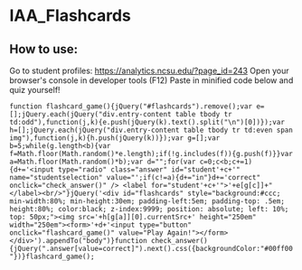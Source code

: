 # IAA_Flashcards

## How to use:
Go to student profiles: https://analytics.ncsu.edu/?page_id=243
Open your browser's console in developer tools (F12)
Paste in minified code below and quiz yourself!

```function flashcard_game(){jQuery("#flashcards").remove();var e=[];jQuery.each(jQuery("div.entry-content table tbody tr td:odd"),function(j,k){e.push(jQuery(k).text().split("\n")[0])});var h=[];jQuery.each(jQuery("div.entry-content table tbody tr td:even span img"),function(j,k){h.push(jQuery(k))});var g=[];var b=5;while(g.length<b){var f=Math.floor(Math.random()*e.length);if(!g.includes(f)){g.push(f)}}var a=Math.floor(Math.random()*b);var d="";for(var c=0;c<b;c+=1){d+='<input type="radio" class="answer" id="student'+c+'" name="studentselection" value="';if(c!=a){d+="in"}d+='correct" onclick="check_answer()" /> <label for="student'+c+'">'+e[g[c]]+"</label><br/>"}jQuery('<div id="flashcards" style="background:#ccc; min-width:80%; min-height:30em; padding-left:5em; padding-top: .5em; height:80%; color:black; z-index:9999; position: absolute; left: 10%; top: 50px;"><img src='+h[g[a]][0].currentSrc+' height="250em" width="250em"><form>'+d+'<input type="button" onclick="flashcard_game()" value="Play Again!"></form></div>').appendTo("body")}function check_answer(){jQuery(".answer[value=correct]").next().css({backgroundColor:"#00ff00"})}flashcard_game();```

